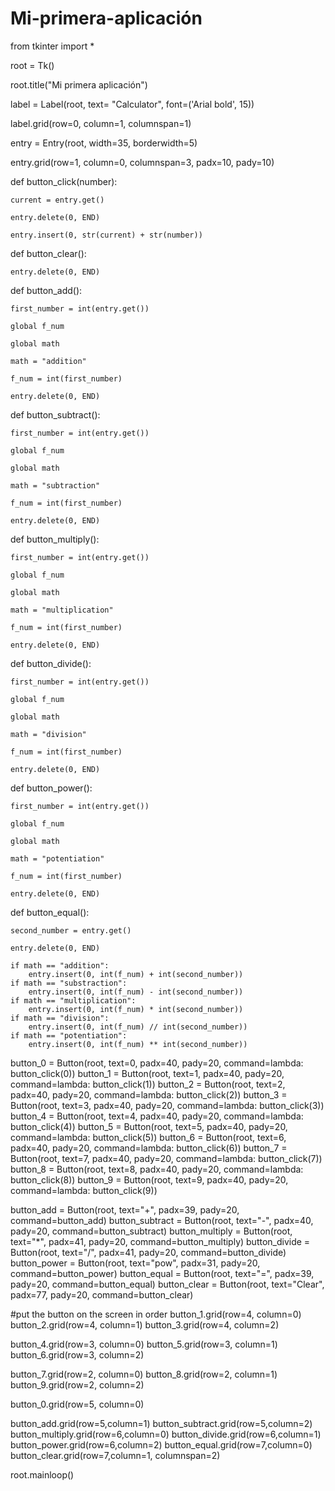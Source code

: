 # Mi-primera-aplicación

from tkinter import *

root = Tk()

root.title("Mi primera aplicación")

label = Label(root, text= "Calculator", font=('Arial bold', 15))

label.grid(row=0, column=1, columnspan=1)

entry = Entry(root, width=35, borderwidth=5)

entry.grid(row=1, column=0, columnspan=3, padx=10, pady=10)

def button_click(number):

    current = entry.get()
    
    entry.delete(0, END)
    
    entry.insert(0, str(current) + str(number))

def button_clear():

    entry.delete(0, END)

def button_add():

    first_number = int(entry.get())
    
    global f_num
    
    global math
    
    math = "addition"
    
    f_num = int(first_number)
    
    entry.delete(0, END)

def button_subtract():
    
    first_number = int(entry.get())
    
    global f_num
    
    global math
    
    math = "subtraction"
    
    f_num = int(first_number)
    
    entry.delete(0, END)

def button_multiply():
    
    first_number = int(entry.get())
    
    global f_num
    
    global math
    
    math = "multiplication"
    
    f_num = int(first_number)
    
    entry.delete(0, END)

def button_divide():
    
    first_number = int(entry.get())
    
    global f_num
    
    global math
    
    math = "division"
    
    f_num = int(first_number)
    
    entry.delete(0, END)

def button_power():
    
    first_number = int(entry.get())
    
    global f_num
    
    global math
    
    math = "potentiation"
    
    f_num = int(first_number)
    
    entry.delete(0, END)

def button_equal():
    
    second_number = entry.get()
    
    entry.delete(0, END)

    if math == "addition":
        entry.insert(0, int(f_num) + int(second_number))
    if math == "substraction":
        entry.insert(0, int(f_num) - int(second_number))
    if math == "multiplication":
        entry.insert(0, int(f_num) * int(second_number))
    if math == "division":
        entry.insert(0, int(f_num) // int(second_number))
    if math == "potentiation":
        entry.insert(0, int(f_num) ** int(second_number))

button_0 = Button(root, text=0, padx=40, pady=20, command=lambda: button_click(0))
button_1 = Button(root, text=1, padx=40, pady=20, command=lambda: button_click(1))
button_2 = Button(root, text=2, padx=40, pady=20, command=lambda: button_click(2))
button_3 = Button(root, text=3, padx=40, pady=20, command=lambda: button_click(3))
button_4 = Button(root, text=4, padx=40, pady=20, command=lambda: button_click(4))
button_5 = Button(root, text=5, padx=40, pady=20, command=lambda: button_click(5))
button_6 = Button(root, text=6, padx=40, pady=20, command=lambda: button_click(6))
button_7 = Button(root, text=7, padx=40, pady=20, command=lambda: button_click(7))
button_8 = Button(root, text=8, padx=40, pady=20, command=lambda: button_click(8))
button_9 = Button(root, text=9, padx=40, pady=20, command=lambda: button_click(9))

button_add = Button(root, text="+", padx=39, pady=20, command=button_add)
button_subtract = Button(root, text="-", padx=40, pady=20, command=button_subtract)
button_multiply = Button(root, text="*", padx=41, pady=20, command=button_multiply)
button_divide = Button(root, text="/", padx=41, pady=20, command=button_divide)
button_power = Button(root, text="pow", padx=31, pady=20, command=button_power)
button_equal = Button(root, text="=", padx=39, pady=20, command=button_equal)
button_clear = Button(root, text="Clear", padx=77, pady=20, command=button_clear)

#put the button on the screen in order
button_1.grid(row=4, column=0)
button_2.grid(row=4, column=1)
button_3.grid(row=4, column=2)

button_4.grid(row=3, column=0)
button_5.grid(row=3, column=1)
button_6.grid(row=3, column=2)

button_7.grid(row=2, column=0)
button_8.grid(row=2, column=1)
button_9.grid(row=2, column=2)

button_0.grid(row=5, column=0)

button_add.grid(row=5,column=1)
button_subtract.grid(row=5,column=2)
button_multiply.grid(row=6,column=0)
button_divide.grid(row=6,column=1)
button_power.grid(row=6,column=2)
button_equal.grid(row=7,column=0)
button_clear.grid(row=7,column=1, columnspan=2)

root.mainloop()

